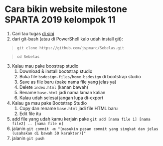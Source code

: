 # Cara bikin website milestone SPARTA 2019 kelompok 11

1. Cari tau tugas [di sini](./notulensi.md#tugas)
1. dari git-bash (atau di PowerShell kalo udah install git):
> `git clone https://github.com/jspmarc/Sebelas.git`

> `cd Sebelas`
3. Kalau mau pake boostrap studio
    1. Download & install bootstrap studio
    1. Buka file `bsdesign-files/home.bsdesign` di bootstrap studio
    1. Save as file baru (pake nama file yang jelas ya)
    1. Delete `index.html` (kanan bawah)
    1. Rename `base.html` jadi nama laman kalian
    1. Kalau udah selesai jangan lupa di-export
1. Kalau ga mau pake Bootstrap Studio
    1. Copy dan rename `base.html` jadi file HTML baru
    1. Edit file itu
1. add file yang udah kamu kerjain pake `git add [nama file 1] [nama file2] .. [nama file n]`
1. jalanin `git commit -m "[masukin pesan commit yang singkat dan jelas (usahakan di bawah 50 karakter)]"`
1. jalanin `git push`
